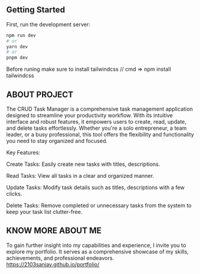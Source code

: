 ## Getting Started

First, run the development server:

```bash
npm run dev
# or
yarn dev
# or
pnpm dev
```

Before runing make sure to install tailwindcss // cmd => npm install tailwindcss
 

## ABOUT PROJECT

The CRUD Task Manager is a comprehensive task management application designed to streamline your productivity workflow. With its intuitive interface and robust features, it empowers users to create, read, update, and delete tasks effortlessly. Whether you're a solo entrepreneur, a team leader, or a busy professional, this tool offers the flexibility and functionality you need to stay organized and focused.

Key Features:

Create Tasks: Easily create new tasks with titles, descriptions.

Read Tasks: View all tasks in a clear and organized manner.

Update Tasks: Modify task details such as titles, descriptions with a few clicks.

Delete Tasks: Remove completed or unnecessary tasks from the system to keep your task list clutter-free.

## KNOW MORE ABOUT ME

To gain further insight into my capabilities and experience, I invite you to explore my portfolio. It serves as a comprehensive showcase of my skills, achievements, and professional endeavors. https://2103sanjay.github.io/portfolio/
